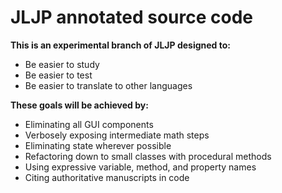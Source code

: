 # JLJP annotated source code

**This is an experimental branch of JLJP designed to:**

  * Be easier to study
  * Be easier to test
  * Be easier to translate to other languages

**These goals will be achieved by:**

  * Eliminating all GUI components
  * Verbosely exposing intermediate math steps
  * Eliminating state wherever possible
  * Refactoring down to small classes with procedural methods
  * Using expressive variable, method, and property names
  * Citing authoritative manuscripts in code